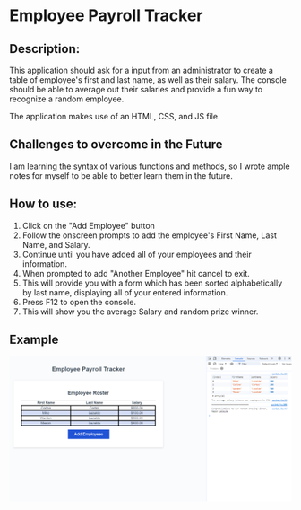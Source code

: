 # Employee Payroll Tracker

## Description:

This application should ask for a input from an administrator to create a table of employee's first and last name, as well as their salary. The console should be able to average out their salaries and provide a fun way to recognize a random employee.

The application makes use of an HTML, CSS, and JS file. 

## Challenges to overcome in the Future

I am learning the syntax of various functions and methods, so I wrote ample notes for myself to be able to better learn them in the future.

## How to use:


1. Click on the "Add Employee" button
2. Follow the onscreen prompts to add the employee's First Name, Last Name, and Salary.
3. Continue until you have added all of your employees and their information.
4. When prompted to add "Another Employee" hit cancel to exit.
5. This will provide you with a form which has been sorted alphabetically by last name, displaying all of your entered information.
6. Press F12 to open the console.
7. This will show you the average Salary and random prize winner.

## Example

![Example of how page show look like and work.](./Assets/Screenshot%202024-06-02%20191955.png)